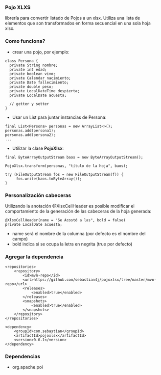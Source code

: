 ### Pojo XLXS

librería para convertir listado de Pojos a un xlsx. Utiliza una lista de elementos que son transformados en forma secuencial en una sola hoja xlsx.


### Como funciona?
* crear una pojo, por ejemplo:

```
class Persona {
  private String nombre;
  private int edad;
  private boolean vivo;
  private Calendar nacimiento;
  private Date fallecimiento;
  private double peso;
  private LocalDateTime despierta;
  private LocalDate acuesta;
  
  // getter y setter
}
```
* Usar un List para juntar instancias de Persona:
```
final List<Persona> personas = new ArrayList<>();
personas.add(persona1);
personas.add(persona2);
...
```
 * Utilizar la clase **PojoXlsx**:
 ```
final ByteArrayOutputStream baos = new ByteArrayOutputStream();

PojoXlsx.transform(personas, "título de la hoja", baos);

try (FileOutputStream fos = new FileOutputStream(f)) {
      fos.write(baos.toByteArray());
}
 ```
 ### Personalización cabeceras
Utilizando la anotación @XlsxCellHeader es posible modificar el comportamiento de la generación de las cabeceras de la hoja generada:
```
@XlsxCellHeader(name = "Se Acostó a las", bold = false)
private LocalDate acuesta;
```
* name será el nombre de la columna (por defecto es el nombre del campo)
* bold indica si se ocupa la letra en negrita (true por defecto)

### Agregar la dependencia
```
<repositories>
    <repository>
        <id>mvn-repo</id>
        <url>https://github.com/sebastian4j/pojoxlsx/tree/master/mvn-repo</url>
        <releases>
            <enabled>true</enabled>
        </releases>
        <snapshots>
            <enabled>true</enabled>
        </snapshots>
    </repository>
</repositories>

<dependency>
    <groupId>com.sebastian</groupId>
    <artifactId>pojoxlsx</artifactId>
    <version>0.0.1</version>
</dependency>
```

### Dependencias
* org.apache.poi